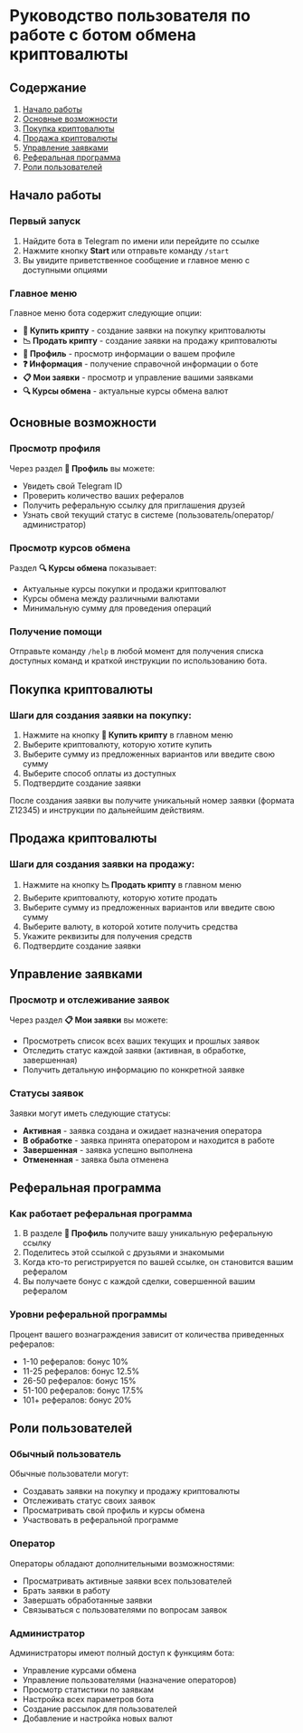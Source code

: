 # Руководство пользователя по работе с ботом обмена криптовалюты

## Содержание
1. [Начало работы](#начало-работы)
2. [Основные возможности](#основные-возможности)
3. [Покупка криптовалюты](#покупка-криптовалюты)
4. [Продажа криптовалюты](#продажа-криптовалюты)
5. [Управление заявками](#управление-заявками)
6. [Реферальная программа](#реферальная-программа)
7. [Роли пользователей](#роли-пользователей)

## Начало работы

### Первый запуск
1. Найдите бота в Telegram по имени или перейдите по ссылке
2. Нажмите кнопку **Start** или отправьте команду `/start`
3. Вы увидите приветственное сообщение и главное меню с доступными опциями

### Главное меню
Главное меню бота содержит следующие опции:
- **📝 Купить крипту** - создание заявки на покупку криптовалюты
- **📉 Продать крипту** - создание заявки на продажу криптовалюты
- **👤 Профиль** - просмотр информации о вашем профиле
- **❓ Информация** - получение справочной информации о боте
- **📋 Мои заявки** - просмотр и управление вашими заявками
- **🔍 Курсы обмена** - актуальные курсы обмена валют

## Основные возможности

### Просмотр профиля
Через раздел **👤 Профиль** вы можете:
- Увидеть свой Telegram ID
- Проверить количество ваших рефералов
- Получить реферальную ссылку для приглашения друзей
- Узнать свой текущий статус в системе (пользователь/оператор/администратор)

### Просмотр курсов обмена
Раздел **🔍 Курсы обмена** показывает:
- Актуальные курсы покупки и продажи криптовалют
- Курсы обмена между различными валютами
- Минимальную сумму для проведения операций

### Получение помощи
Отправьте команду `/help` в любой момент для получения списка доступных команд и краткой инструкции по использованию бота.

## Покупка криптовалюты

### Шаги для создания заявки на покупку:
1. Нажмите на кнопку **📝 Купить крипту** в главном меню
2. Выберите криптовалюту, которую хотите купить
3. Выберите сумму из предложенных вариантов или введите свою сумму
4. Выберите способ оплаты из доступных
5. Подтвердите создание заявки

После создания заявки вы получите уникальный номер заявки (формата Z12345) и инструкции по дальнейшим действиям.

## Продажа криптовалюты

### Шаги для создания заявки на продажу:
1. Нажмите на кнопку **📉 Продать крипту** в главном меню
2. Выберите криптовалюту, которую хотите продать
3. Выберите сумму из предложенных вариантов или введите свою сумму
4. Выберите валюту, в которой хотите получить средства
5. Укажите реквизиты для получения средств
6. Подтвердите создание заявки

## Управление заявками

### Просмотр и отслеживание заявок
Через раздел **📋 Мои заявки** вы можете:
- Просмотреть список всех ваших текущих и прошлых заявок
- Отследить статус каждой заявки (активная, в обработке, завершенная)
- Получить детальную информацию по конкретной заявке

### Статусы заявок
Заявки могут иметь следующие статусы:
- **Активная** - заявка создана и ожидает назначения оператора
- **В обработке** - заявка принята оператором и находится в работе
- **Завершенная** - заявка успешно выполнена
- **Отмененная** - заявка была отменена

## Реферальная программа

### Как работает реферальная программа
1. В разделе **👤 Профиль** получите вашу уникальную реферальную ссылку
2. Поделитесь этой ссылкой с друзьями и знакомыми
3. Когда кто-то регистрируется по вашей ссылке, он становится вашим рефералом
4. Вы получаете бонус с каждой сделки, совершенной вашим рефералом

### Уровни реферальной программы
Процент вашего вознаграждения зависит от количества приведенных рефералов:
- 1-10 рефералов: бонус 10%
- 11-25 рефералов: бонус 12.5%
- 26-50 рефералов: бонус 15%
- 51-100 рефералов: бонус 17.5%
- 101+ рефералов: бонус 20%

## Роли пользователей

### Обычный пользователь
Обычные пользователи могут:
- Создавать заявки на покупку и продажу криптовалюты
- Отслеживать статус своих заявок
- Просматривать свой профиль и курсы обмена
- Участвовать в реферальной программе

### Оператор
Операторы обладают дополнительными возможностями:
- Просматривать активные заявки всех пользователей
- Брать заявки в работу
- Завершать обработанные заявки
- Связываться с пользователями по вопросам заявок

### Администратор
Администраторы имеют полный доступ к функциям бота:
- Управление курсами обмена
- Управление пользователями (назначение операторов)
- Просмотр статистики по заявкам
- Настройка всех параметров бота
- Создание рассылок для пользователей
- Добавление и настройка новых валют